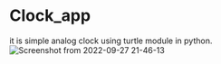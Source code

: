 # Clock_app
it is simple analog clock using turtle module in python.
![Screenshot from 2022-09-27 21-46-13](https://user-images.githubusercontent.com/72184197/192580628-4dc1a1e3-07c7-4dba-9c6b-55a951089763.png)
